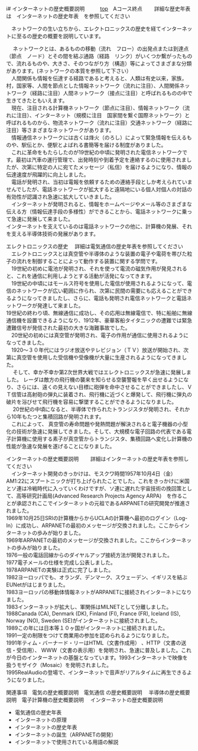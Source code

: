i# インターネットの歴史概要説明　　　[top](./index.md)　Aコース終点 　　詳細な歴史年表は　インターネットの歴史年表　を参照してください　

　ネットワークの生い立ちから、エレクトロニックスの歴史を経てインターネットに至るの歴史の概要を説明しています。

　 ネットワークとは、あるものの移動（流れ　フロー）の出発点または到達点（節点　ノード）とその間を結ぶ通路（経路　リンク）がいくつか繋がったもので、流れるものや、大きさ、そのつながり方（構造）等によってさまざまな分類があります。(ネットワークの本質を参照して下さい）  
　人間関係も情報を伝達する経路であると考えると、人類は有史以来，家族，村，国家等、人間を節点とした情報ネットワーク（流れに注目）、人間関係ネットワーク（経路に注目）人間ネットワーク（接点に注目）と呼ばれるものの中で生きてきたともいえます。  
　現在、注目される計算機ネットワーク（節点に注目）、情報ネットワーク（流れに注目）、インターネット（規模に注目　国家間を繋ぐ国際ネットワーク）と呼ばれるものから、物流ネットワーク（流れに注目）交通ネットワーク（経路に注目）等さまざまなネットワークがあります。  
　情報通信ネットワークには古くは烽火（のろし）によって緊急情報を伝えるものや、駅伝とか、便駅とよばれる書簡等を届ける制度がありました。  
　これに革命をもたらしたのが19世紀の中頃に発明された電信ネットワークです。最初は汽車の運行管理で、出発時刻や到着予定を連絡するのに使用されましたが、次第に特定の人に宛てたメッセージ（私信）を届けるようになり、情報の伝達速度が飛躍的に向上しました。  
　電話が発明され、当初は電報を依頼するための連絡手段としか考えられていませんでしたが、電話ネットワークが拡大すると遠隔地にいる個人対個人の対話の有効性が認識され急速に拡大していきました。  
　インターネットが発明されると、情報をホームページやメール等のさまざまな伝える方（情報伝達手段の多様性）ができることから、電話ネットワークに乗って急速に発展して来ました。  
インターネットを支えているのは電話ネットワークの他に、計算機の発展、それを支える半導体技術の発展があります。  

エレクトロニックスの歴史 　詳細は電気通信の歴史年表を参照してください　  
　エレクトロニックスとは真空管や半導体のような装置の電子や電荷を帯びた粒子の流れを制御することによって動作する装置に関する学問です。  
　19世紀の初めに電池が発明され、それを使って電流の磁気作用が発見されると、これを通信に利用しようとする活動が活発になってきます。  
　19世紀の中頃にはモールス符号を使用した電信が使用されるようになって、電信のネットワークが広い範囲に作られ、次第に民間の需要にも応えることができるようになってきましたし、さらに、電話も発明され電信ネットワークと電話ネットワークが発達して来ました。  
19世紀の終わり頃、無線通信に成功し、その応用は無線電信で、特に船舶に無線通信機を設置できるようになり、1912年、豪華客船タイタニックの遭難では緊急遭難信号が発信された最初の大きな海難事故でした。  
　20世紀の初めには真空管が発明され、電子の作用が通信に使用されるようになってきました。  
　1920～３０年代にはラジオ放送やテレビジョン（ＴＶ）放送が開始され、次第に真空管を使用した受信機や受像機が大量に生産されるようになってきました。  
　 そして、幸か不幸か第2次世界大戦ではエレクトロニックスが急速に発展しました。 レーダは敵方の飛行機の襲来を知らせる空襲警報を早く出せるようになり、さらには、遠くの見えない目標に砲弾を命中させることができましたし、ＶＴ信管は高射砲の弾丸に装着され、飛行機に近づくと爆発して、飛行機に弾丸の破片を浴びせて飛行機を容易に撃墜することができるようになりました。  
　 20世紀の中頃になると、半導体で作られたトランジスタが発明され、それから10年もたつと集積回路が発明されます。  
　これによって、 真空管の寿命問題や発熱問題が解決されると電子機器の小型化の技術が急速に発展してきました。そして、大規模な電子回路の代表である電子計算機に使用する素子が真空管からトランジスタ、集積回路へ変化し計算機の性能が急速な発展を遂げることになりました。  

インターネットの歴史概要説明 　　詳細はインターネットの歴史年表を参照してください　  
　インターネット開発のきっかけは、モスクワ時間1957年10月4日（金）AM1:22にスプートニックが打ち上げられたことでした。これをきっかけに米国とソ連は冷戦時代に入っていくわけですが、ソ連に遅れた宇宙技術の挽回策として、高等研究計画局(Advanced Research Projects Agency ARPA)　を作ることが承認されここでインターネットの元祖であるARPANETの研究開発が推進されました。  
1969年10月25日SRIの計算機からからUCLAの計算機へ最初のログイン（Log-In）に成功し、ARPANETの最初のメッセージが交換されました。ここからインターネットの歩みが始りました。  
1969年ARPANETの最初のメッセージが交換されました。ここからインターネットの歩みが始りました。  
1976一般の電話回線からのダイヤルアップ接続方法が開発されました。  
1977電子メールの仕様を完成し公表しました。  
1978ARPANETの実験は正式に完了しました。  
1982ヨーロッパでも、オランダ、デンマーク、スウェーデン、イギリスを結ぶEUNetがはじまりました。  
1983ヨーロッパの移動体情報ネットがARPANETに接続されインターネトになりました。  
1983インターネットが拡大し、軍関係はMILNETとして分離しました。  
1988Canada (CA), Denmark (DK), Finland (FI), France (FR), Iceland (IS), Norway (NO), Sweden (SE)がインターネットに接続されました。  
1989この年には日本等１０ヶ国がインターネットに接続されました。  
1991一定の制限をつけて商業用の参加を認められるようになりました。  
1991年ティム・バーナード・リーはHTML（文書作成用） 、HTTP（文書の送信・受信用）、 WWW（文書の表示用）を発明され、急速に普及しました。これが今日のインターネットの基盤となっています。1993インターネットで映像を扱うモザイク（Mosaic）を発明されました。  
1995RealAudioの登場で、インターネットで音声がリアルタイムに再生できるようになりました。  

関連事項　電気の歴史概要説明　電気通信 の歴史概要説明　 半導体の歴史概要説明　電子計算機の歴史概要説明 　インターネットの歴史概要説明  

* 電気通信の歴史年表
* インターネットの原理　
* インターネットの歴史年表 　　
* インターネットの誕生（ARPANETの開発）　　
* インターネットで使用されている用語の解説

